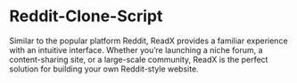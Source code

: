 # Reddit-Clone-Script
Similar to the popular platform Reddit, ReadX provides a familiar experience with an intuitive interface. Whether you’re launching a niche forum, a content-sharing site, or a large-scale community, ReadX is the perfect solution for building your own Reddit-style website.
